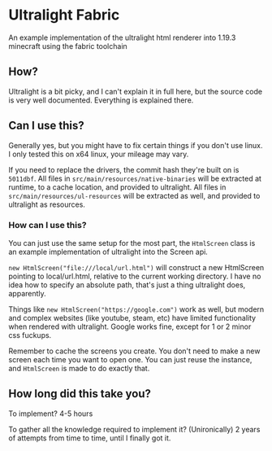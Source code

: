 # Ultralight Fabric
An example implementation of the ultralight html renderer into 1.19.3 minecraft using the fabric toolchain

## How?
Ultralight is a bit picky, and I can't explain it in full here, but the source code is very well documented. Everything is explained there.

## Can I use this?
Generally yes, but you might have to fix certain things if you don't use linux. I only tested this on x64 linux, your mileage may vary.

If you need to replace the drivers, the commit hash they're built on is `5011dbf`. All files in `src/main/resources/native-binaries` will be extracted at runtime, to a cache location, and provided to ultralight. All files in `src/main/resources/ul-resources` will be extracted as well, and provided to ultralight as resources.

### How can I use this?
You can just use the same setup for the most part, the `HtmlScreen` class is an example implementation of ultralight into the Screen api.

`new HtmlScreen("file:///local/url.html")` will construct a new HtmlScreen pointing to local/url.html, relative to the current working directory. I have no idea how to specify an absolute path, that's just a thing ultralight does, apparently.

Things like `new HtmlScreen("https://google.com")` work as well, but modern and complex websites (like youtube, steam, etc) have limited functionality when rendered with ultralight. Google works fine, except for 1 or 2 minor css fuckups. 

Remember to cache the screens you create. You don't need to make a new screen each time you want to open one. You can just reuse the instance, and `HtmlScreen` is made to do exactly that.

## How long did this take you?
To implement? 4-5 hours

To gather all the knowledge required to implement it? (Unironically) 2 years of attempts from time to time, until I finally got it.